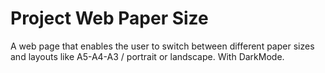 # Project Web Paper Size
A web page that enables the user to switch between different paper sizes and layouts like A5-A4-A3 / portrait or landscape.
With DarkMode.
